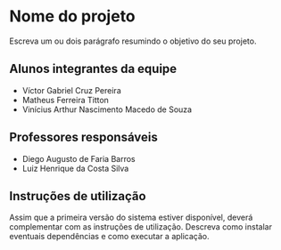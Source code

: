 # Nome do projeto

Escreva um ou dois parágrafo resumindo o objetivo do seu projeto.

## Alunos integrantes da equipe

* Víctor Gabriel Cruz Pereira
* Matheus Ferreira Titton
* Vinícius Arthur Nascimento Macedo de Souza

## Professores responsáveis

* Diego Augusto de Faria Barros
* Luiz Henrique da Costa Silva

## Instruções de utilização

Assim que a primeira versão do sistema estiver disponível, deverá complementar com as instruções de utilização. Descreva como instalar eventuais dependências e como executar a aplicação.
